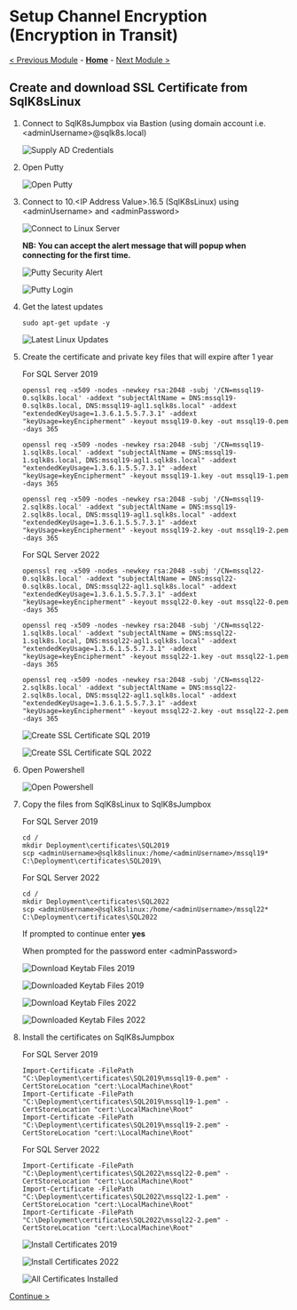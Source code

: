 # Setup Channel Encryption (Encryption in Transit)

[< Previous Module](../modules/kerberos.md) - **[Home](../README.md)** - [Next Module >](../modules/encryption.md)

## Create and download SSL Certificate from SqlK8sLinux

1. Connect to SqlK8sJumpbox via Bastion (using domain account i.e. \<adminUsername\>\@sqlk8s.local)

    ![Supply AD Credentials](media/SupplyADCredentials.jpg)

2. Open Putty

    ![Open Putty](media/OpenPutty.jpg)

3. Connect to 10.\<IP Address Value\>.16.5 (SqlK8sLinux) using \<adminUsername\> and \<adminPassword\>

    ![Connect to Linux Server](media/ConnectLinux.jpg)

    **NB: You can accept the alert message that will popup when connecting for the first time.**

    ![Putty Security Alert](media/PuttySecurityAlert.jpg)

    ![Putty Login](media/PuttyLogin.jpg)

4. Get the latest updates

    ```text
    sudo apt-get update -y
    ```

    ![Latest Linux Updates](media/LatestLinuxUpdates.jpg)

5. Create the certificate and private key files that will expire after 1 year

    For SQL Server 2019

    ```text
    openssl req -x509 -nodes -newkey rsa:2048 -subj '/CN=mssql19-0.sqlk8s.local' -addext "subjectAltName = DNS:mssql19-0.sqlk8s.local, DNS:mssql19-agl1.sqlk8s.local" -addext "extendedKeyUsage=1.3.6.1.5.5.7.3.1" -addext "keyUsage=keyEncipherment" -keyout mssql19-0.key -out mssql19-0.pem -days 365
    ```

    ```text
    openssl req -x509 -nodes -newkey rsa:2048 -subj '/CN=mssql19-1.sqlk8s.local' -addext "subjectAltName = DNS:mssql19-1.sqlk8s.local, DNS:mssql19-agl1.sqlk8s.local" -addext "extendedKeyUsage=1.3.6.1.5.5.7.3.1" -addext "keyUsage=keyEncipherment" -keyout mssql19-1.key -out mssql19-1.pem -days 365
    ```

    ```text
    openssl req -x509 -nodes -newkey rsa:2048 -subj '/CN=mssql19-2.sqlk8s.local' -addext "subjectAltName = DNS:mssql19-2.sqlk8s.local, DNS:mssql19-agl1.sqlk8s.local" -addext "extendedKeyUsage=1.3.6.1.5.5.7.3.1" -addext "keyUsage=keyEncipherment" -keyout mssql19-2.key -out mssql19-2.pem -days 365
    ```

    For SQL Server 2022

    ```text
    openssl req -x509 -nodes -newkey rsa:2048 -subj '/CN=mssql22-0.sqlk8s.local' -addext "subjectAltName = DNS:mssql22-0.sqlk8s.local, DNS:mssql22-agl1.sqlk8s.local" -addext "extendedKeyUsage=1.3.6.1.5.5.7.3.1" -addext "keyUsage=keyEncipherment" -keyout mssql22-0.key -out mssql22-0.pem -days 365
    ```

    ```text
    openssl req -x509 -nodes -newkey rsa:2048 -subj '/CN=mssql22-1.sqlk8s.local' -addext "subjectAltName = DNS:mssql22-1.sqlk8s.local, DNS:mssql22-agl1.sqlk8s.local" -addext "extendedKeyUsage=1.3.6.1.5.5.7.3.1" -addext "keyUsage=keyEncipherment" -keyout mssql22-1.key -out mssql22-1.pem -days 365
    ```

    ```text
    openssl req -x509 -nodes -newkey rsa:2048 -subj '/CN=mssql22-2.sqlk8s.local' -addext "subjectAltName = DNS:mssql22-2.sqlk8s.local, DNS:mssql22-agl1.sqlk8s.local" -addext "extendedKeyUsage=1.3.6.1.5.5.7.3.1" -addext "keyUsage=keyEncipherment" -keyout mssql22-2.key -out mssql22-2.pem -days 365
    ```

    ![Create SSL Certificate SQL 2019](media/CreateSSL19.jpg)

    ![Create SSL Certificate SQL 2022](media/CreateSSL22.jpg)

6. Open Powershell

    ![Open Powershell](media/OpenPowershell.jpg)

7. Copy the files from SqlK8sLinux to SqlK8sJumpbox

    For SQL Server 2019
    
    ```text
    cd /
    mkdir Deployment\certificates\SQL2019
    scp <adminUsername>@sqlk8slinux:/home/<adminUsername>/mssql19* C:\Deployment\certificates\SQL2019\
    ```

    For SQL Server 2022
    
    ```text
    cd /
    mkdir Deployment\certificates\SQL2022
    scp <adminUsername>@sqlk8slinux:/home/<adminUsername>/mssql22* C:\Deployment\certificates\SQL2022
    ```

    If prompted to continue enter **yes**

    When prompted for the password enter \<adminPassword\>

    ![Download Keytab Files 2019](media/DownloadSSLFiles19.jpg)

    ![Downloaded Keytab Files 2019](media/DownloadedSSLFiles19.jpg)

    ![Download Keytab Files 2022](media/DownloadSSLFiles22.jpg)

    ![Downloaded Keytab Files 2022](media/DownloadedSSLFiles22.jpg)

8. Install the certificates on SqlK8sJumpbox

    For SQL Server 2019
    
    ```text
    Import-Certificate -FilePath "C:\Deployment\certificates\SQL2019\mssql19-0.pem" -CertStoreLocation "cert:\LocalMachine\Root"
    Import-Certificate -FilePath "C:\Deployment\certificates\SQL2019\mssql19-1.pem" -CertStoreLocation "cert:\LocalMachine\Root"
    Import-Certificate -FilePath "C:\Deployment\certificates\SQL2019\mssql19-2.pem" -CertStoreLocation "cert:\LocalMachine\Root"
    ```

    For SQL Server 2022
    
    ```text
    Import-Certificate -FilePath "C:\Deployment\certificates\SQL2022\mssql22-0.pem" -CertStoreLocation "cert:\LocalMachine\Root"
    Import-Certificate -FilePath "C:\Deployment\certificates\SQL2022\mssql22-1.pem" -CertStoreLocation "cert:\LocalMachine\Root"
    Import-Certificate -FilePath "C:\Deployment\certificates\SQL2022\mssql22-2.pem" -CertStoreLocation "cert:\LocalMachine\Root"
    ```

    ![Install Certificates 2019](media/CertificateInstalled19.jpg)

    ![Install Certificates 2022](media/CertificateInstalled22.jpg)

    ![All Certificates Installed](media/AllCertificatesInstalled.jpg)

[Continue >](../modules/sql19.md)
